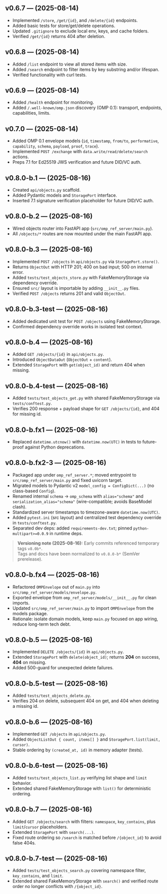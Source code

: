 ## v0.6.7 — (2025-08-14)
- Implemented `/store`, `/get/{id}`, and `/delete/{id}` endpoints.
- Added basic tests for store/get/delete operations.
- Updated `.gitignore` to exclude local env, keys, and cache folders.
- Verified `/get/{id}` returns 404 after deletion.

## v0.6.8 — (2025-08-14)
- Added `/list` endpoint to view all stored items with size.
- Added `/search` endpoint to filter items by key substring and/or lifespan.
- Verified functionality with curl tests.

## v0.6.9 — (2025-08-14)
- Added `/health` endpoint for monitoring.
- Added `/.well-known/omp.json` discovery (OMP 0.1): transport, endpoints, capabilities, limits.

## v0.7.0 — (2025-08-14)
- Added OMP 0.1 envelope models (`id`, `timestamp`, `from/to`, `performative`, `capability`, `schema`, `payload`, `proof`, `trace`).
- Implemented `POST /exchange` with `data.write/read/delete/search` actions.
- Preps 7.1 for Ed25519 JWS verification and future DID/VC auth.

## v0.8.0-b.1 — (2025-08-16)
- Created `api/objects.py` scaffold.
- Added Pydantic models and `StoragePort` interface.
- Inserted 7.1 signature verification placeholder for future DID/VC auth.

## v0.8.0-b.2 — (2025-08-16)
- Wired objects router into FastAPI app (`src/omp_ref_server/main.py`).
- All `/objects/*` routes are now mounted under the main FastAPI app.

## v0.8.0-b.3 — (2025-08-16)
- Implemented `POST /objects` in `api/objects.py` via `StoragePort.store()`.
- Returns `ObjectOut` with HTTP 201; 400 on bad input; 500 on internal error.
- Added `tests/test_objects_store.py` with FakeMemoryStorage via dependency override.
- Ensured `src/` layout is importable by adding `__init__.py` files.
- Verified `POST /objects` returns 201 and valid `ObjectOut`.

## v0.8.0-b.3-test — (2025-08-16)
- Added dedicated unit test for `POST /objects` using FakeMemoryStorage.
- Confirmed dependency override works in isolated test context.

## v0.8.0-b.4 — (2025-08-16)
- Added `GET /objects/{id}` in `api/objects.py`.
- Introduced `ObjectDataOut` (`ObjectOut` + `content`).
- Extended `StoragePort` with `get(object_id)` and return 404 when missing.

## v0.8.0-b.4-test — (2025-08-16)
- Added `tests/test_objects_get.py` with shared FakeMemoryStorage via `tests/conftest.py`.
- Verifies 200 response + payload shape for `GET /objects/{id}`, and 404 for missing id.

## v0.8.0-b.fx1 — (2025-08-16)
- Replaced `datetime.utcnow()` with `datetime.now(UTC)` in tests to future-proof against Python deprecations.

## v0.8.0-b.fx2-3 — (2025-08-16)
- Packaged app under `omp_ref_server.*`; moved entrypoint to `src/omp_ref_server/main.py` and fixed uvicorn target.
- Migrated models to Pydantic v2 `model_config = ConfigDict(...)` (no class-based `Config`).
- Renamed internal `schema` → `omp_schema` with `alias="schema"` and `serialization_alias="schema"` (wire-compatible; avoids BaseModel clash).
- Standardized server timestamps to timezone-aware `datetime.now(UTC)`.
- Added `pytest.ini` (src layout) and centralized test dependency override in `tests/conftest.py`.
- Separated dev deps: added `requirements-dev.txt`; pinned `python-multipart>=0.0.9` in runtime deps.

> **Versioning note (2025-08-16):** Early commits referenced temporary tags `v8.0b*`.  
> Tags and docs have been normalized to `v0.8.0-b*` (SemVer prerelease).
## v0.8.0-b.fx4 — (2025-08-16)
- Refactored `OMPEnvelope` out of `main.py` into `src/omp_ref_server/models/envelope.py`.
- Exported envelope from `omp_ref_server/models/__init__.py` for clean imports.
- Updated `src/omp_ref_server/main.py` to import `OMPEnvelope` from the models package.
- Rationale: isolate domain models, keep `main.py` focused on app wiring, reduce long-term tech debt.

## v0.8.0-b.5 — (2025-08-16)
- Implemented `DELETE /objects/{id}` in `api/objects.py`.
- Extended `StoragePort` with `delete(object_id)`; returns **204** on success, **404** on missing.
- Added 500-guard for unexpected delete failures.

## v0.8.0-b.5-test — (2025-08-16)
- Added `tests/test_objects_delete.py`.
- Verifies 204 on delete, subsequent 404 on get, and 404 when deleting a missing id.
## v0.8.0-b.6 — (2025-08-16)
- Implemented `GET /objects` in `api/objects.py`.
- Added `ObjectListOut { count, items[] }` and `StoragePort.list(limit, cursor)`.
- Stable ordering by `(created_at, id)` in memory adapter (tests).
## v0.8.0-b.6-test — (2025-08-16)
- Added `tests/test_objects_list.py` verifying list shape and `limit` behavior.
- Extended shared FakeMemoryStorage with `list()` for deterministic ordering.
## v0.8.0-b.7 — (2025-08-16)
- Added `GET /objects/search` with filters: `namespace`, `key_contains`, plus `limit`/`cursor` placeholders.
- Extended `StoragePort` with `search(...)`.
- Fixed route ordering so `/search` is matched before `/{object_id}` to avoid false 404s.
## v0.8.0-b.7-test — (2025-08-16)
- Added `tests/test_objects_search.py` covering namespace filter, `key_contains`, and `limit`.
- Extended shared FakeMemoryStorage with `search()` and verified route order no longer conflicts with `/{object_id}`.
